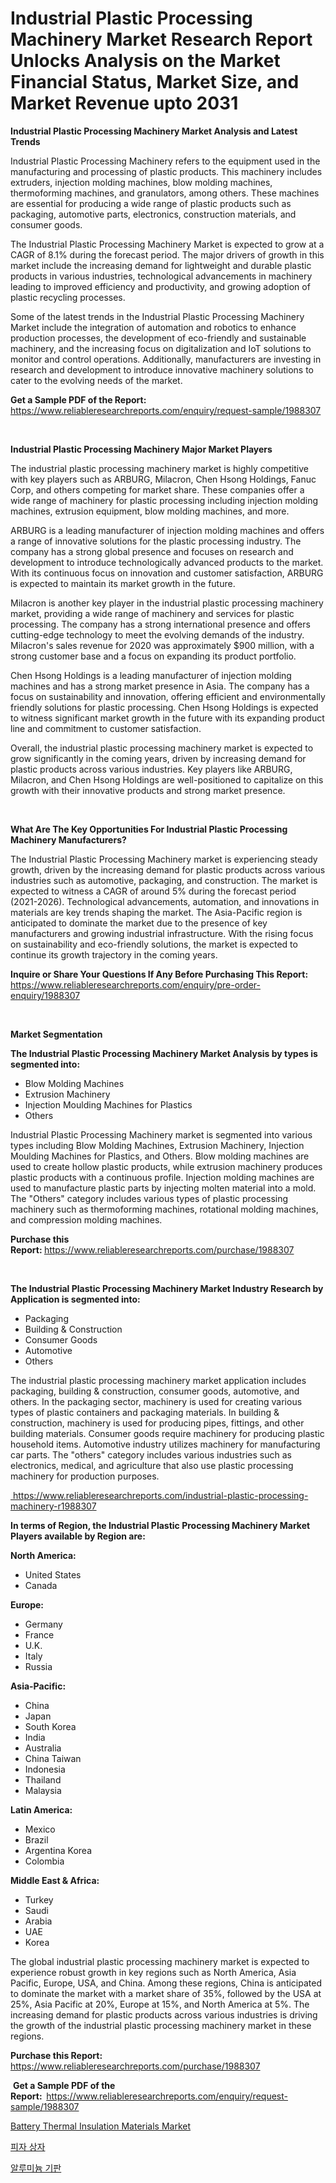 <p><h1>Industrial Plastic Processing Machinery Market Research Report Unlocks Analysis on the Market Financial Status, Market Size, and Market Revenue upto 2031</h1></p><p><strong>Industrial Plastic Processing Machinery Market Analysis and Latest Trends</strong></p>
<p><p>Industrial Plastic Processing Machinery refers to the equipment used in the manufacturing and processing of plastic products. This machinery includes extruders, injection molding machines, blow molding machines, thermoforming machines, and granulators, among others. These machines are essential for producing a wide range of plastic products such as packaging, automotive parts, electronics, construction materials, and consumer goods.</p><p>The Industrial Plastic Processing Machinery Market is expected to grow at a CAGR of 8.1% during the forecast period. The major drivers of growth in this market include the increasing demand for lightweight and durable plastic products in various industries, technological advancements in machinery leading to improved efficiency and productivity, and growing adoption of plastic recycling processes.</p><p>Some of the latest trends in the Industrial Plastic Processing Machinery Market include the integration of automation and robotics to enhance production processes, the development of eco-friendly and sustainable machinery, and the increasing focus on digitalization and IoT solutions to monitor and control operations. Additionally, manufacturers are investing in research and development to introduce innovative machinery solutions to cater to the evolving needs of the market.</p></p>
<p><strong>Get a Sample PDF of the Report:&nbsp;</strong> <a href="https://www.reliableresearchreports.com/enquiry/request-sample/1988307">https://www.reliableresearchreports.com/enquiry/request-sample/1988307</a></p>
<p>&nbsp;</p>
<p><strong>Industrial Plastic Processing Machinery Major Market Players</strong></p>
<p><p>The industrial plastic processing machinery market is highly competitive with key players such as ARBURG, Milacron, Chen Hsong Holdings, Fanuc Corp, and others competing for market share. These companies offer a wide range of machinery for plastic processing including injection molding machines, extrusion equipment, blow molding machines, and more.</p><p>ARBURG is a leading manufacturer of injection molding machines and offers a range of innovative solutions for the plastic processing industry. The company has a strong global presence and focuses on research and development to introduce technologically advanced products to the market. With its continuous focus on innovation and customer satisfaction, ARBURG is expected to maintain its market growth in the future.</p><p>Milacron is another key player in the industrial plastic processing machinery market, providing a wide range of machinery and services for plastic processing. The company has a strong international presence and offers cutting-edge technology to meet the evolving demands of the industry. Milacron's sales revenue for 2020 was approximately $900 million, with a strong customer base and a focus on expanding its product portfolio.</p><p>Chen Hsong Holdings is a leading manufacturer of injection molding machines and has a strong market presence in Asia. The company has a focus on sustainability and innovation, offering efficient and environmentally friendly solutions for plastic processing. Chen Hsong Holdings is expected to witness significant market growth in the future with its expanding product line and commitment to customer satisfaction.</p><p>Overall, the industrial plastic processing machinery market is expected to grow significantly in the coming years, driven by increasing demand for plastic products across various industries. Key players like ARBURG, Milacron, and Chen Hsong Holdings are well-positioned to capitalize on this growth with their innovative products and strong market presence.</p></p>
<p>&nbsp;</p>
<p><strong>What Are The Key Opportunities For Industrial Plastic Processing Machinery Manufacturers?</strong></p>
<p><p>The Industrial Plastic Processing Machinery market is experiencing steady growth, driven by the increasing demand for plastic products across various industries such as automotive, packaging, and construction. The market is expected to witness a CAGR of around 5% during the forecast period (2021-2026). Technological advancements, automation, and innovations in materials are key trends shaping the market. The Asia-Pacific region is anticipated to dominate the market due to the presence of key manufacturers and growing industrial infrastructure. With the rising focus on sustainability and eco-friendly solutions, the market is expected to continue its growth trajectory in the coming years.</p></p>
<p><strong>Inquire or Share Your Questions If Any Before Purchasing This Report:</strong> <a href="https://www.reliableresearchreports.com/enquiry/pre-order-enquiry/1988307">https://www.reliableresearchreports.com/enquiry/pre-order-enquiry/1988307</a></p>
<p>&nbsp;</p>
<p><strong>Market Segmentation</strong></p>
<p><strong>The Industrial Plastic Processing Machinery Market Analysis by types is segmented into:</strong></p>
<p><ul><li>Blow Molding Machines</li><li>Extrusion Machinery</li><li>Injection Moulding Machines for Plastics</li><li>Others</li></ul></p>
<p><p>Industrial Plastic Processing Machinery market is segmented into various types including Blow Molding Machines, Extrusion Machinery, Injection Moulding Machines for Plastics, and Others. Blow molding machines are used to create hollow plastic products, while extrusion machinery produces plastic products with a continuous profile. Injection molding machines are used to manufacture plastic parts by injecting molten material into a mold. The "Others" category includes various types of plastic processing machinery such as thermoforming machines, rotational molding machines, and compression molding machines.</p></p>
<p><strong>Purchase this Report:&nbsp;</strong><a href="https://www.reliableresearchreports.com/purchase/1988307">https://www.reliableresearchreports.com/purchase/1988307</a></p>
<p>&nbsp;</p>
<p><strong>The Industrial Plastic Processing Machinery Market Industry Research by Application is segmented into:</strong></p>
<p><ul><li>Packaging</li><li>Building & Construction</li><li>Consumer Goods</li><li>Automotive</li><li>Others</li></ul></p>
<p><p>The industrial plastic processing machinery market application includes packaging, building & construction, consumer goods, automotive, and others. In the packaging sector, machinery is used for creating various types of plastic containers and packaging materials. In building & construction, machinery is used for producing pipes, fittings, and other building materials. Consumer goods require machinery for producing plastic household items. Automotive industry utilizes machinery for manufacturing car parts. The "others" category includes various industries such as electronics, medical, and agriculture that also use plastic processing machinery for production purposes.</p></p>
<p><a href="https://www.reliableresearchreports.com/industrial-plastic-processing-machinery-r1988307">&nbsp;https://www.reliableresearchreports.com/industrial-plastic-processing-machinery-r1988307</a></p>
<p><strong>In terms of Region, the Industrial Plastic Processing Machinery Market Players available by Region are:</strong></p>
<p>
    <p> <strong> North America: </strong>
        <ul>
            <li>United States</li>
            <li>Canada</li>
        </ul>
        </p> 
    <p> <strong> Europe: </strong>
        <ul>
            <li>Germany</li>
            <li>France</li>
            <li>U.K.</li>
            <li>Italy</li>
            <li>Russia</li>
        </ul>
        </p> 
    <p> <strong> Asia-Pacific: </strong>
        <ul>
            <li>China</li>
            <li>Japan</li>
            <li>South Korea</li>
            <li>India</li>
            <li>Australia</li>
            <li>China Taiwan</li>
            <li>Indonesia</li>
            <li>Thailand</li>
            <li>Malaysia</li>
        </ul>
        </p> 
    <p> <strong> Latin America: </strong>
        <ul>
            <li>Mexico</li>
            <li>Brazil</li>
            <li>Argentina Korea</li>
            <li>Colombia</li>
        </ul>
        </p> 
    <p> <strong> Middle East & Africa: </strong>
        <ul>
            <li>Turkey</li>
            <li>Saudi</li>
            <li>Arabia</li>
            <li>UAE</li>
            <li>Korea</li>
        </ul>
    </p>
    </p>
<p><p>The global industrial plastic processing machinery market is expected to experience robust growth in key regions such as North America, Asia Pacific, Europe, USA, and China. Among these regions, China is anticipated to dominate the market with a market share of 35%, followed by the USA at 25%, Asia Pacific at 20%, Europe at 15%, and North America at 5%. The increasing demand for plastic products across various industries is driving the growth of the industrial plastic processing machinery market in these regions.</p></p>
<p><strong>Purchase this Report: </strong><a href="https://www.reliableresearchreports.com/purchase/1988307">https://www.reliableresearchreports.com/purchase/1988307</a></p>
<p>&nbsp;<strong>Get a Sample PDF of the Report:&nbsp;&nbsp;</strong><a href="https://www.reliableresearchreports.com/enquiry/request-sample/1988307">https://www.reliableresearchreports.com/enquiry/request-sample/1988307</a></p>
<p><strong></strong></p>
<p><p><a href="https://bubble-tree-ea4.notion.site/Battery-Thermal-Insulation-Materials-Market-Size-CAGR-Trends-2024-2030-684e9c13e3134f78bb51033e80331137">Battery Thermal Insulation Materials Market</a></p><p><a href="https://medium.com/@jesseperry626/%ED%94%BC%EC%9E%90-%EC%83%81%EC%9E%90-%EC%8B%9C%EC%9E%A5-%EB%B6%84%EC%84%9D-%EA%B7%B8%EC%9D%98-%EC%97%B0%ED%8F%89%EA%B7%A0-%EC%84%B1%EC%9E%A5%EB%A5%A0-%EC%8B%9C%EC%9E%A5-%EC%84%B8%EB%B6%84%ED%99%94-%EB%B0%8F-%EC%84%B8%EA%B3%84%EC%A0%81-%EC%82%B0%EC%97%85-%EA%B0%9C%EC%9A%94-2d4419ee609e">피자 상자</a></p><p><a href="https://github.com/laholand/Market-Research-Report-List-3/blob/main/963655341314.md">알루미늄 기판</a></p></p>